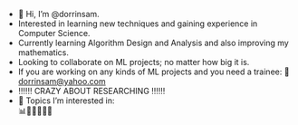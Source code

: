 - 👋 Hi, I’m @dorrinsam.
- Interested in learning new techniques and gaining experience in Computer Science.
- Currently learning Algorithm Design and Analysis and also improving my mathematics.
- Looking to collaborate on ML projects; no matter how big it is.
- If you are working on any kinds of ML projects and you need a trainee: 
  📩 dorrinsam@yahoo.com
- ‼️‼️‼️ CRAZY ABOUT RESEARCHING ‼️‼️‼️
- 🔗 Topics I’m interested in:  
     📊🧠🧬🦠💉💊

<!---
dorrinsam/dorrinsam is a ✨ special ✨ repository because its `README.md` (this file) appears on your GitHub profile.
You can click the Preview link to take a look at your changes.
--->

